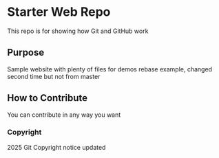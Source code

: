 # Starter Web Repo
This repo is for showing how Git and GitHub work

## Purpose
Sample website with plenty of files for demos
rebase example, changed second time but not from master

## How to Contribute
You can contribute in any way you want

### Copyright
2025 Git Copyright notice updated